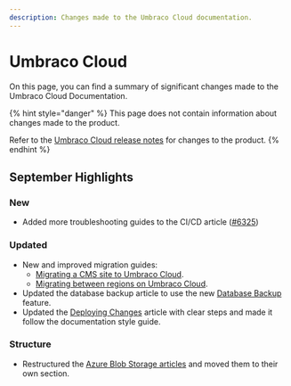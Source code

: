 ```yaml
---
description: Changes made to the Umbraco Cloud documentation.
---
```


# Umbraco Cloud

On this page, you can find a summary of significant changes made to the Umbraco Cloud Documentation.

{% hint style="danger" %}
This page does not contain information about changes made to the product.

Refer to the [Umbraco Cloud release notes](https://docs.umbraco.com/umbraco-cloud/release-notes/overview-2024) for changes to the product.
{% endhint %}

## September Highlights

### New

* Added more troubleshooting guides to the CI/CD article ([#6325](https://github.com/umbraco/UmbracoDocs/pull/6325))

### Updated

* New and improved migration guides:
  * [Migrating a CMS site to Umbraco Cloud](https://docs.umbraco.com/umbraco-cloud/getting-started/migrate-to-umbraco-cloud).
  * [Migrating between regions on Umbraco Cloud](https://docs.umbraco.com/umbraco-cloud/getting-started/migrate-between-regions).
* Updated the database backup article to use the new [Database Backup](https://docs.umbraco.com/umbraco-cloud/databases/backups) feature.
* Updated the [Deploying Changes](https://docs.umbraco.com/umbraco-cloud/deployments/local-to-cloud) article with clear steps and made it follow the documentation style guide.

### Structure

* Restructured the [Azure Blob Storage articles](https://docs.umbraco.com/umbraco-cloud/set-up/azure-blob-storage) and moved them to their own section.
